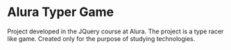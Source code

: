 # Alura Typer Game
Project developed in the JQuery course at Alura.
The project is a type racer like game. 
Created only for the purpose of studying technologies.
